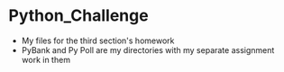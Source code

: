# Python_Challenge
- My files for the third section's homework
- PyBank and Py Poll are my directories with my separate assignment work in them
